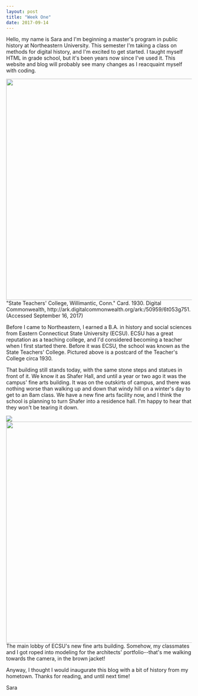 ```yaml
---
layout: post
title: "Week One"
date: 2017-09-14
---
```

Hello, my name is Sara and I'm beginning a master's program in public history at Northeastern University. This semester I'm taking a class on methods for digital history, and I'm excited to get started. I taught myself HTML in grade school, but it's been years now since I've used it. This website and blog will probably see many changes as I reacquaint myself with coding.

<div id="images">
        <img src="https://upload.wikimedia.org/wikipedia/commons/thumb/2/2a/State_Teachers%27_College%2C_Willimantic%2C_Conn_%2864895%29.jpg/1024px-State_Teachers%27_College%2C_Willimantic%2C_Conn_%2864895%29.jpg" width="600px">
        <div class="caption">"State Teachers' College, Willimantic, Conn." Card. 1930. Digital Commonwealth, http://ark.digitalcommonwealth.org/ark:/50959/6t053g751. (Accessed September 16, 2017)</div>
   </div>

Before I came to Northeastern, I earned a B.A. in history and social sciences from Eastern Connecticut State University (ECSU). ECSU has a great reputation as a teaching college, and I'd considered becoming a teacher when I first started there. Before it was ECSU, the school was known as the State Teachers' College. Pictured above is a postcard of the Teacher's College circa 1930. 

That building still stands today, with the same stone steps and statues in front of it. We know it as Shafer Hall, and until a year or two ago it was the campus' fine arts building. It was on the outskirts of campus, and there was nothing worse than walking up and down that windy hill on a winter's day to get to an 8am class. We have a new fine arts facility now, and I think the school is planning to turn Shafer into a residence hall. I'm happy to hear that they won't be tearing it down.

  <div id="images">
        <img src="https://ibb.co/jpM5dk"><img src="https://preview.ibb.co/c0P2PQ/FAIC.png" width="600px">
        <div class="caption">The main lobby of ECSU's new fine arts building. Somehow, my classmates and I got roped into modeling for the architects' portfolio--that's me walking towards the camera, in the brown jacket!</div>
   </div>

Anyway, I thought I would inaugurate this blog with a bit of history from my hometown. Thanks for reading, and until next time!

Sara
